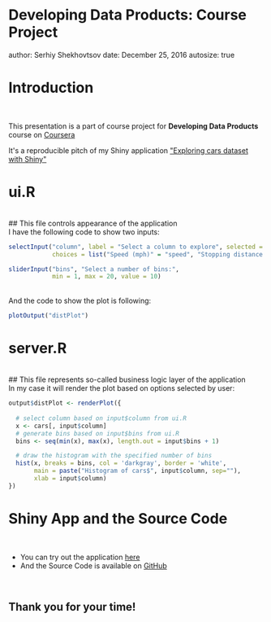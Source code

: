 Developing Data Products: Course Project
========================================================
author: Serhiy Shekhovtsov
date: December 25, 2016
autosize: true

Introduction
========================================================
<br>

This presentation is a part of course project for **Developing Data Products** course on [Coursera](https://www.coursera.org)

It's a reproducible pitch of my Shiny application ["Exploring cars dataset with Shiny"](https://serhii.shinyapps.io/developing_data_products_course_project/)

ui.R
========================================================
<br>
## This file controls appearance of the application
<br>
I have the following code to show two inputs:

```r
selectInput("column", label = "Select a column to explore", selected = "speed",
            choices = list("Speed (mph)" = "speed", "Stopping distance (ft)" = "dist")),

sliderInput("bins", "Select a number of bins:",
            min = 1, max = 20, value = 10)
```
<br>
And the code to show the plot is following:

```r
plotOutput("distPlot")
```
server.R
========================================================
<br>
## This file represents so-called business logic layer of the application
<br>
In my case it will render the plot based on options selected by user:

```r
output$distPlot <- renderPlot({
  
  # select column based on input$column from ui.R
  x <- cars[, input$column]
  # generate bins based on input$bins from ui.R
  bins <- seq(min(x), max(x), length.out = input$bins + 1)

  # draw the histogram with the specified number of bins
  hist(x, breaks = bins, col = 'darkgray', border = 'white', 
       main = paste("Histogram of cars$", input$column, sep=""),
       xlab = input$column)
})
```

Shiny App and the Source Code
========================================================

<br>

* You can try out the application [here](https://serhii.shinyapps.io/developing_data_products_course_project/)
* And the Source Code is available on [GitHub](https://github.com/Serhiy-Shekhovtsov/data-products)

<br>

## Thank you for your time!
